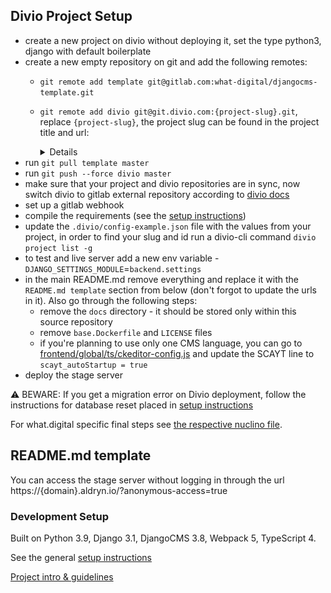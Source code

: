 Divio Project Setup
-------------------------------------------------------------------------------

- create a new project on divio without deploying it, set the type python3, django with default boilerplate
- create a new empty repository on git and add the following remotes:
    - `git remote add template git@gitlab.com:what-digital/djangocms-template.git`
    - `git remote add divio git@git.divio.com:{project-slug}.git`, replace `{project-slug}`, the project slug can be found in the project title and url:
        <details>

      ![](/docs/guidelines/img/project-slug.png)

        </details>
- run `git pull template master`
- run `git push --force divio master`
- make sure that your project and divio repositories are in sync, now switch divio to gitlab external repository according to [divio docs](https://docs.divio.com/en/latest/how-to/resources-configure-git/)
- set up a gitlab webhook
- compile the requirements (see the [setup instructions](/docs/local-setup-instructions.md))
- update the `.divio/config-example.json` file with the values from your project, in order to find your slug and id run a divio-cli command `divio project list -g`
- to test and live server add a new env variable - `DJANGO_SETTINGS_MODULE`=`backend.settings`
- in the main README.md remove everything and replace it with the `README.md template` section from below (don't forgot to update the urls in it). Also go through the following steps:
    - remove the `docs` directory - it should be stored only within this source repository
    - remove `base.Dockerfile` and `LICENSE` files
    - if you're planning to use only one CMS language, you can go to [frontend/global/ts/ckeditor-config.js](/frontend/global/ts/ckeditor-config.js) and update the SCAYT line to `scayt_autoStartup = true`
- deploy the stage server

⚠ ️BEWARE: If you get a migration error on Divio deployment, follow the instructions for database reset placed in [setup instructions](https://gitlab.com/what-digital/djangocms-template/-/blob/3.0.0.0/docs/local-setup-instructions.md#how-to-drop-the-database)

For what.digital specific final steps see [the respective nuclino file](https://share.nuclino.com/p/djangocms-template-setup-steps-yzx_82bXA8b8YX_2xG2ccF).


README.md template
-------------------------------------------------------------------------------

You can access the stage server without logging in through the url https://{domain}.aldryn.io/?anonymous-access=true

### Development Setup

Built on Python 3.9, Django 3.1, DjangoCMS 3.8, Webpack 5, TypeScript 4.

See the general [setup instructions](https://gitlab.com/what-digital/djangocms-template/-/blob/3.0.0.0/docs/local-setup-instructions.md)

[Project intro & guidelines](https://gitlab.com/what-digital/djangocms-template/-/blob/3.0.0.0/docs/README.md)
